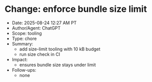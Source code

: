 # Change: enforce bundle size limit

- Date: 2025-08-24 12:27 AM PT
- Author/Agent: ChatGPT
- Scope: tooling
- Type: chore
- Summary:
  - add size-limit tooling with 10 kB budget
  - run size check in CI
- Impact:
  - ensures bundle size stays under limit
- Follow-ups:
  - none

